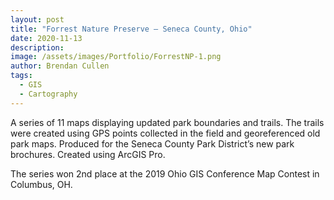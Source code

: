 ```yaml
---
layout: post
title: "Forrest Nature Preserve – Seneca County, Ohio"
date: 2020-11-13
description: 
image: /assets/images/Portfolio/ForrestNP-1.png
author: Brendan Cullen
tags:
  - GIS
  - Cartography
---
```


A series of 11 maps displaying updated park boundaries and trails. The trails were created using GPS points collected in the field and georeferenced old park maps. Produced for the Seneca County Park District’s new park brochures. Created using ArcGIS Pro.

The series won 2nd place at the 2019 Ohio GIS Conference Map Contest in Columbus, OH.
